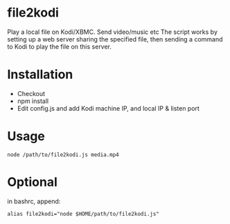 # file2kodi
Play a local file on Kodi/XBMC. Send video/music etc
The script works by setting up a web server sharing the specified file, then sending a command to Kodi to play the file on this server.

# Installation
* Checkout
* npm install
* Edit config.js and add Kodi machine IP, and local IP & listen port

# Usage
```
node /path/to/file2kodi.js media.mp4
```

# Optional
in bashrc, append:
```
alias file2kodi="node $HOME/path/to/file2kodi.js"
```

